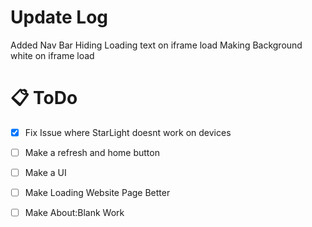# Update Log
Added Nav Bar
Hiding Loading text on iframe load
Making Background white on iframe load
# 📋 ToDo
- [x] Fix Issue where StarLight doesnt work on devices
- [ ] Make a refresh and home button
- [ ] Make a UI
- [ ] Make Loading Website Page Better
- [ ] Make About:Blank Work

